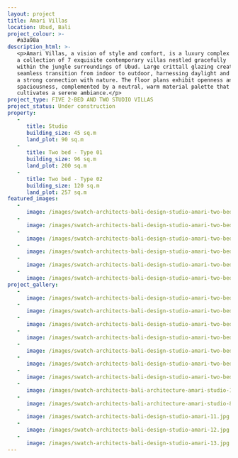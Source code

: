 ```yaml
---
layout: project
title: Amari Villas
location: Ubud, Bali
project_colour: >-
   #a3a98a
description_html: >-
   <p>Amari Villas, a vision of style and comfort, is a luxury complex featuring
   a collection of 7 exquisite contemporary villas nestled gracefully
   within the jungle surroundings of Ubud. Large crittall glazing create a
   seamless transition from indoor to outdoor, harnessing daylight and fostering
   a strong connection with nature. The floor plans exhibit openness and
   spaciousness, complemented by a neutral, warm material palette that
   cultivates a serene ambiance.</p>
project_type: FIVE 2-BED AND TWO STUDIO VILLAS
project_status: Under construction
property:
   -
      title: Studio
      building_size: 45 sq.m
      land_plot: 90 sq.m
   -
      title: Two bed - Type 01
      building_size: 96 sq.m
      land_plot: 200 sq.m
   -
      title: Two bed - Type 02
      building_size: 120 sq.m
      land_plot: 257 sq.m
featured_images:
   -
      image: /images/swatch-architects-bali-design-studio-amari-two-bed-1.jpg
   -
      image: /images/swatch-architects-bali-design-studio-amari-two-bed-10.jpg
   -
      image: /images/swatch-architects-bali-design-studio-amari-two-bed-4.jpg
   -
      image: /images/swatch-architects-bali-design-studio-amari-two-bed-6.jpg
   -
      image: /images/swatch-architects-bali-design-studio-amari-two-bed-8.jpg
   -
      image: /images/swatch-architects-bali-design-studio-amari-two-bed-3.jpg
project_gallery:
   -
      image: /images/swatch-architects-bali-design-studio-amari-two-bed-1.jpg
   -
      image: /images/swatch-architects-bali-design-studio-amari-two-bed-10.jpg
   -
      image: /images/swatch-architects-bali-design-studio-amari-two-bed-4.jpg
   -
      image: /images/swatch-architects-bali-design-studio-amari-two-bed-6.jpg
   -
      image: /images/swatch-architects-bali-design-studio-amari-two-bed-8.jpg
   -
      image: /images/swatch-architects-bali-design-studio-amari-two-bed-2.jpg
   -
      image: /images/swatch-architects-bali-design-studio-amari-two-bed-7.jpg
   -
      image: /images/swatch-architects-bali-architecture-amari-studio-1.jpg
   -
      image: /images/swatch-architects-bali-architecture-amari-studio-8.jpg
   -
      image: /images/swatch-architects-bali-design-studio-amari-11.jpg
   -
      image: /images/swatch-architects-bali-design-studio-amari-12.jpg
   -
      image: /images/swatch-architects-bali-design-studio-amari-13.jpg
---
```

